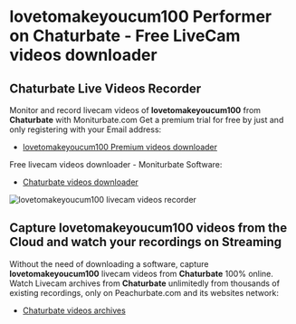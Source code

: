 # lovetomakeyoucum100 Performer on Chaturbate - Free LiveCam videos downloader

## Chaturbate Live Videos Recorder

Monitor and record livecam videos of **lovetomakeyoucum100** from **Chaturbate** with Moniturbate.com
Get a premium trial for free by just and only registering with your Email address:
* [lovetomakeyoucum100 Premium videos downloader](https://moniturbate.com/request-demo-licence-key.html)

Free livecam videos downloader - Moniturbate Software:
* [Chaturbate videos downloader](https://moniturbate.com/moniturbate-download-software.html)

![lovetomakeyoucum100 livecam videos recorder](https://peachurnet.com/templates/moniturbate-software.png)


## Capture lovetomakeyoucum100 videos from the Cloud and watch your recordings on Streaming

Without the need of downloading a software, capture **lovetomakeyoucum100** livecam videos from **Chaturbate** 100% online.
Watch Livecam archives from **Chaturbate** unlimitedly from thousands of existing recordings, only on Peachurbate.com and its websites network:
* [Chaturbate videos archives](https://peachurnet.com/)